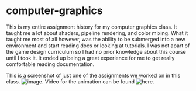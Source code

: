 # computer-graphics

This is my entire assignment history for my computer graphics class. It taught me a lot about shaders, pipeline rendering, and color mixing. What it taught me most of all however, was the ability to be submerged into a new environment and start reading docs or looking at tutorials. I was not apart of the game design curriculum so I had no prior knowledge about this course until I took it. It ended up being a great experience for me to get really comfortable reading documentation.

This is a screenshot of just one of the assignments we worked on in this class. ![image](https://github.com/RonakRajniPatel/computer-graphics/assets/106451063/47078cfa-1288-459a-a93a-b42f93e59a66). 
Video for the animation can be found ![here](https://youtu.be/J9Usx6bt0_g).
